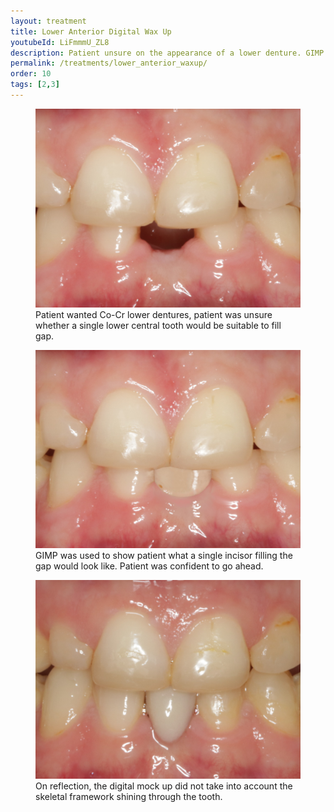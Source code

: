 ```yaml
---
layout: treatment
title: Lower Anterior Digital Wax Up
youtubeId: LiFmmmU_ZL8
description: Patient unsure on the appearance of a lower denture. GIMP used to show appearance.
permalink: /treatments/lower_anterior_waxup/
order: 10
tags: [2,3]
---
```


<div class="row">

  <div class="col-lg-6">
    <figure class="figure">
      <img src="/images/karl/1d.jpg" class="figure-img img-fluid rounded" alt="...">
      <figcaption class="figure-caption text-center">
        Patient wanted Co-Cr lower dentures, patient was unsure whether a single lower central tooth would be suitable to fill gap.
      </figcaption>
    </figure>
  </div>

  <div class="col-lg-6">
    <figure class="figure">
      <img src="/images/karl/2.jpg" class="figure-img img-fluid rounded" alt="...">
      <figcaption class="figure-caption text-center">
        GIMP was used to show patient what a single incisor filling the gap would look like. Patient was confident to go ahead.
      </figcaption>
    </figure>
  </div>

  <div class="col-lg-6">
    <figure class="figure">
      <img src="/images/karl/3d.jpg" class="figure-img img-fluid rounded" alt="...">
      <figcaption class="figure-caption text-center">
        On reflection, the digital mock up did not take into account the skeletal framework shining through the tooth.
      </figcaption>
    </figure>
  </div>


</div>
